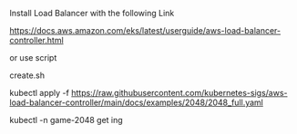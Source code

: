 Install Load Balancer with the following Link

https://docs.aws.amazon.com/eks/latest/userguide/aws-load-balancer-controller.html


or use script

create.sh



kubectl apply -f https://raw.githubusercontent.com/kubernetes-sigs/aws-load-balancer-controller/main/docs/examples/2048/2048_full.yaml

kubectl -n game-2048 get ing
